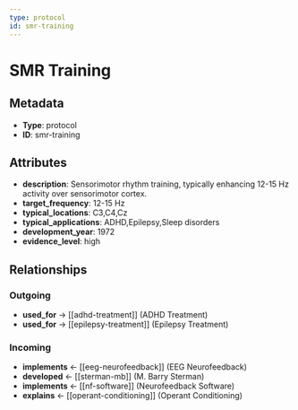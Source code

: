 ```yaml
---
type: protocol
id: smr-training
---
```


# SMR Training

## Metadata

- **Type**: protocol
- **ID**: smr-training

## Attributes

- **description**: Sensorimotor rhythm training, typically enhancing 12-15 Hz activity over sensorimotor cortex.
- **target_frequency**: 12-15 Hz
- **typical_locations**: C3,C4,Cz
- **typical_applications**: ADHD,Epilepsy,Sleep disorders
- **development_year**: 1972
- **evidence_level**: high

## Relationships

### Outgoing

- **used_for** → [[adhd-treatment]] (ADHD Treatment)
- **used_for** → [[epilepsy-treatment]] (Epilepsy Treatment)

### Incoming

- **implements** ← [[eeg-neurofeedback]] (EEG Neurofeedback)
- **developed** ← [[sterman-mb]] (M. Barry Sterman)
- **implements** ← [[nf-software]] (Neurofeedback Software)
- **explains** ← [[operant-conditioning]] (Operant Conditioning)


